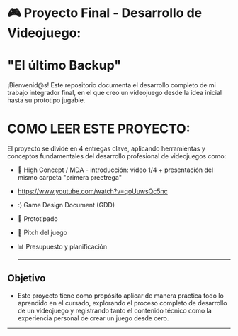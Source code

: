 # 🎮 Proyecto Final - Desarrollo de Videojuego:
# "El último Backup"

¡Bienvenid@s! Este repositorio documenta el desarrollo completo de mi trabajo integrador final, en el que creo un videojuego desde la idea inicial hasta su prototipo jugable.

# COMO LEER ESTE PROYECTO: 
El proyecto se divide en 4 entregas clave, aplicando herramientas y conceptos fundamentales del desarrollo profesional de videojuegos como:

* 📌 High Concept / MDA - introducción: video 1/4 + presentación del mismo carpeta "primera preetrega"
* https://www.youtube.com/watch?v=qoUuwsQc5nc

* :) Game Design Document (GDD) 

* 🧪 Prototipado

* 🎥 Pitch del juego

* 📊 Presupuesto y planificación

  ---------------------
 ##  Objetivo
   * Este proyecto tiene como propósito aplicar de manera práctica todo lo aprendido en el cursado, explorando el proceso completo de desarrollo de un videojuego y registrando tanto el contenido técnico como la experiencia personal de crear un juego desde cero.
-----------------------
